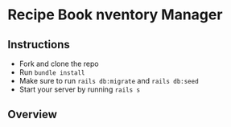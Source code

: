 # Recipe Book nventory Manager

## Instructions
- Fork and clone the repo
- Run `bundle install`
- Make sure to run `rails db:migrate` and `rails db:seed`
- Start your server by running `rails s`

## Overview

